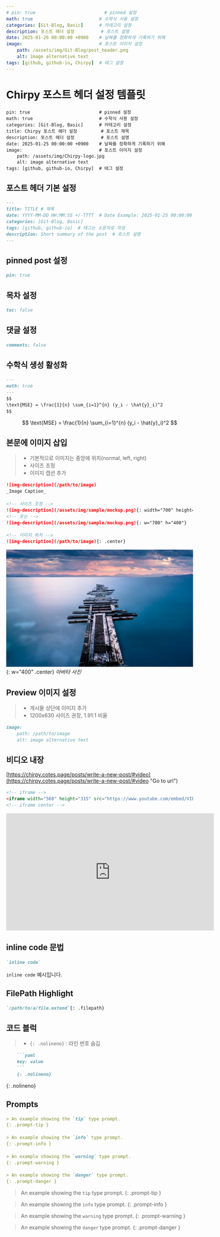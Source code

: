 ```yaml
---
# pin: true                          # pinned 설정
math: true                         # 수학식 사용 설정
categories: [Git-Blog, Basic]      # 카테고리 설정
description: 포스트 헤더 설정          # 포스트 설명
date: 2025-01-26 00:00:00 +0900    # 날짜를 정확하게 기록하기 위해
image:                             # 포스트 이미지 설정
    path: /assets/img/Git-Blog/post_header.png
    alt: image alternative text
tags: [github, github-io, Chirpy]  # 태그 설정
---
```


# Chirpy 포스트 헤더 설정 템플릿
```
pin: true                          # pinned 설정
math: true                         # 수학식 사용 설정
categories: [Git-Blog, Basic]      # 카테고리 설정
title: Chirpy 포스트 헤더 설정         # 포스트 제목
description: 포스트 헤더 설정          # 포스트 설명
date: 2025-01-25 00:00:00 +0900    # 날짜를 정확하게 기록하기 위해
image:                             # 포스트 이미지 설정
    path: /assets/img/Chirpy-logo.jpg
    alt: image alternative text
tags: [github, github-io, Chirpy]  # 태그 설정
```

## 포스트 헤더 기본 설정

```markdown
--- 
title: TITLE # 제목
date: YYYY-MM-DD HH:MM:SS +/-TTTT  # Date Example: 2025-01-25 00:00:00 +0900
categories: [Git-Blog, Basic]
tags: [github, github-io]  # 태그는 소문자로 작성
description: Short summary of the post  # 포스트 설명
---
```

## pinned post 설정

```markdown
pin: true
```

## 목차 설정

```markdown
toc: false
```

## 댓글 설정

```markdown
comments: false
```

## 수학식 생성 활성화

```markdown
---
math: true
---
$$
\text{MSE} = \frac{1}{n} \sum_{i=1}^{n} (y_i - \hat{y}_i)^2
$$
```
$$
\text{MSE} = \frac{1}{n} \sum_{i=1}^{n} (y_i - \hat{y}_i)^2
$$

## 본문에 이미지 삽입
> * 기본적으로 이미지는 중앙에 위치(normal, left, right)
> * 사이즈 조정
> * 이미지 캡션 추가

```markdown
![img-description](/path/to/image)
_Image Caption_

<!-- 사이즈 조정 -->
![img-description](/assets/img/sample/mockup.png){: width="700" height="400" }
<!-- 또는 -->
![img-description](/assets/img/sample/mockup.png){: w="700" h="400"}

<!-- 이미지 위치 -->
![img-description](/path/to/image){: .center}
```

![img-description](assets/img/avatar-2.jpg){: w="400" .center}
_아바타 사진_

## Preview 이미지 설정
> * 게시물 상단에 이미지 추가
> * 1200x630 사이즈 권장, 1.91:1 비율

```markdown
image:
    path: /path/to/image
    alt: image alternative text
```

## 비디오 내장
[https://chirpy.cotes.page/posts/write-a-new-post/#video](https://chirpy.cotes.page/posts/write-a-new-post/#video "Go to url")

```markdown
<!-- iframe -->
<iframe width="560" height="315" src="https://www.youtube.com/embed/VIDEO_ID" frameborder="0" allowfullscreen></iframe>
<!-- iframe center -->
```

<iframe width="560" height="315" src="https://www.youtube.com/embed/VIDEO_ID" frameborder="0" allowfullscreen style="display: block; margin: 0 auto;"></iframe>

## inline code 문법
```markdown
`inline code`
```
`inline code` 예시입니다.

## FilePath Highlight
```markdown
`/path/to/a/file.extend`{: .filepath}
```

## 코드 블럭
> * `{: .nolineno}` : 라인 번호 숨김

```markdown
    ```yaml
    key: value
    ```
    {: .nolineno}
```
{: .nolineno}

## Prompts

```markdown
> An example showing the `tip` type prompt.
{: .prompt-tip }

> An example showing the `info` type prompt.
{: .prompt-info }

> An example showing the `warning` type prompt.
{: .prompt-warning }

> An example showing the `danger` type prompt.
{: .prompt-danger }
```
> An example showing the `tip` type prompt.
{: .prompt-tip }

> An example showing the `info` type prompt.
{: .prompt-info }

> An example showing the `warning` type prompt.
{: .prompt-warning }

> An example showing the `danger` type prompt.
{: .prompt-danger }




